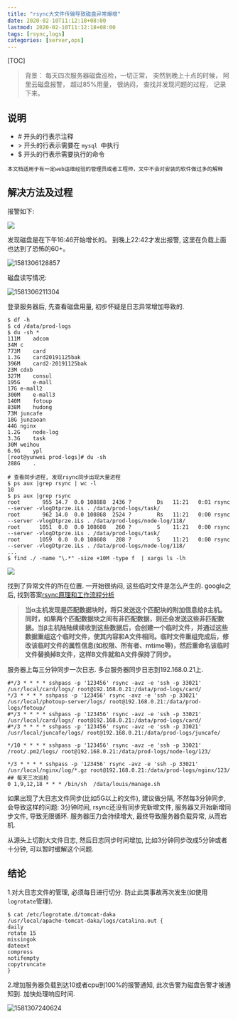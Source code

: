```yaml
---
title: "rsync大文件传输导致磁盘异常爆增"
date: 2020-02-10T11:12:18+08:00
lastmod: 2020-02-10T11:12:18+08:00
tags: [rsync,logs]
categories: [server,ops]
---
```


[TOC]

> 背景： 每天四次服务器磁盘巡检，一切正常， 突然到晚上十点的时候， 阿里云磁盘报警， 超过85%用量， 很纳闷， 查找并发现问题的过程， 记录下来。 

## 说明

- \# 开头的行表示注释
- \> 开头的行表示需要在 `mysql `中执行
- $ 开头的行表示需要执行的命令

```
本文档适用于有一定web运维经验的管理员或者工程师，文中不会对安装的软件做过多的解释
```

## 解决方法及过程

报警如下: 

![](https://oss.fenghong.tech/rsync/20200204202921.jpg)

发现磁盘是在下午16:46开始增长的。 到晚上22:42才发出报警, 这里在负载上面也达到了恐怖的60+。 

![1581306128857](https://oss.fenghong.tech/rsync/1581306128857.png)

磁盘读写情况: 

![1581306211304](https://oss.fenghong.tech/rsync/1581306211304.png)

登录服务器后, 先查看磁盘用量, 初步怀疑是日志异常增加导致的.

```
$ df -h
$ cd /data/prod-logs
$ du -sh *
111M	adcom
34M	c
773M	card
1.3G	card20191125bak
396M	card2-20191125bak
23M	cdxb
327M	consul
195G	e-mall
17G	e-mall2
300M	e-mall3
140M	fotoup
838M	hudong
73M	juncafe
18G	junzaoan
44G	nginx
1.2G	node-log
3.3G	task
30M	weihou
6.9G	ypl
[root@yunwei prod-logs]# du -sh 
288G	.

# 查看同步进程, 发现rsync同步出现大量进程
$ ps aux |grep rsync | wc -l 
10
$ ps aux |grep rsync
root       955 14.7  0.0 108888  2436 ?        Ds   11:21   0:01 rsync --server -vlogDtprze.iLs . /data/prod-logs/task/
root       962 14.0  0.0 108868  2524 ?        Rs   11:21   0:00 rsync --server -vlogDtprze.iLs . /data/prod-logs/node-log/118/
root      1051  0.0  0.0 108608   260 ?        S    11:21   0:00 rsync --server -vlogDtprze.iLs . /data/prod-logs/task/
root      1059  0.0  0.0 108608   208 ?        S    11:21   0:00 rsync --server -vlogDtprze.iLs . /data/prod-logs/node-log/118/
...
$ find ./ -name "\.*" -size +10M -type f  | xargs ls -lh
```

![](https://oss.fenghong.tech/rsync/rsync-01.png)

找到了异常文件的所在位置.  一开始很纳闷, 这些临时文件是怎么产生的.  google之后, 找到答案[rsync原理和工作流程分析](https://www.cnblogs.com/f-ck-need-u/p/7226781.html)

> **当α主机发现是匹配数据块时，将只发送这个匹配块的附加信息给β主机。同时，如果两个匹配数据块之间有非匹配数据，则还会发送这些非匹配数据。当β主机陆陆续续收到这些数据后，会创建一个临时文件，并通过这些数据重组这个临时文件，使其内容和A文件相同。临时文件重组完成后，修改该临时文件的属性信息(如权限、所有者、mtime等)，然后重命名该临时文件替换掉B文件，这样B文件就和A文件保持了同步。**

服务器上每三分钟同步一次日志.  多台服务器同步日志到192.168.0.21上. 

```
#*/3 * * * * sshpass -p '123456' rsync -avz -e 'ssh -p 33021' /usr/local/card/logs/ root@192.168.0.21:/data/prod-logs/card/
*/3 * * * * sshpass -p '123456' rsync -avz -e 'ssh -p 33021' /usr/local/photoup-server/logs/ root@192.168.0.21:/data/prod-logs/fotoup/
#*/3 * * * * sshpass -p '123456' rsync -avz -e 'ssh -p 33021' /usr/local/card/logs/ root@192.168.0.21:/data/prod-logs/card/
#*/3 * * * * sshpass -p '123456' rsync -avz -e 'ssh -p 33021' /usr/local/juncafe/logs/ root@192.168.0.21:/data/prod-logs/juncafe/

*/10 * * * * sshpass -p '123456' rsync -avz -e 'ssh -p 33021' /root/.pm2/logs/ root@192.168.0.21:/data/prod-logs/node-log/123/

*/3 * * * * sshpass -p '123456' rsync -avz -e 'ssh -p 33021' /usr/local/nginx/log/*.gz root@192.168.0.21:/data/prod-logs/nginx/123/
## 每天三次巡检
0 1,9,12,18 * * * /bin/sh  /data/louis/manage.sh
```

如果出现了大日志文件同步(比如5G以上的文件), 建议做分隔, 不然每3分钟同步, 会导致这样的问题:  3分钟时间, rsync还没有同步完新增文件, 服务器又开始新增同步文件, 导致无限循环. 服务器压力会持续增大, 最终导致服务器负载异常, 从而宕机. 

从源头上切割大文件日志, 然后日志同步时间增加, 比如3分钟同步改成5分钟或者十分钟, 可以暂时缓解这个问题.

## 结论

1.对大日志文件的管理, 必须每日进行切分. 防止此类事故再次发生(如使用`logrotate`管理).

```
$ cat /etc/logrotate.d/tomcat-daka
/usr/local/apache-tomcat-daka/logs/catalina.out {
daily
rotate 15
missingok
dateext
compress
notifempty
copytruncate
}

```

2.增加服务器负载到达10或者cpu到100%的报警通知, 此次告警为磁盘告警才被通知到. 加快处理响应时间.

![1581307240624](https://oss.fenghong.tech/rsync/1581307240624.png)